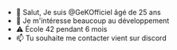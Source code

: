 - 👋 Salut, Je suis @GeKOfficiel âgé de 25 ans
- 👀 Je m'intéresse beaucoup au développement
- ⚠️ École 42 pendant 6 mois
- 📫 Tu souhaite me contacter vient sur discord

<!---
GeKOfficiel/GeKOfficiel is a ✨ special ✨ repository because its `README.md` (this file) appears on your GitHub profile.
You can click the Preview link to take a look at your changes.
--->
